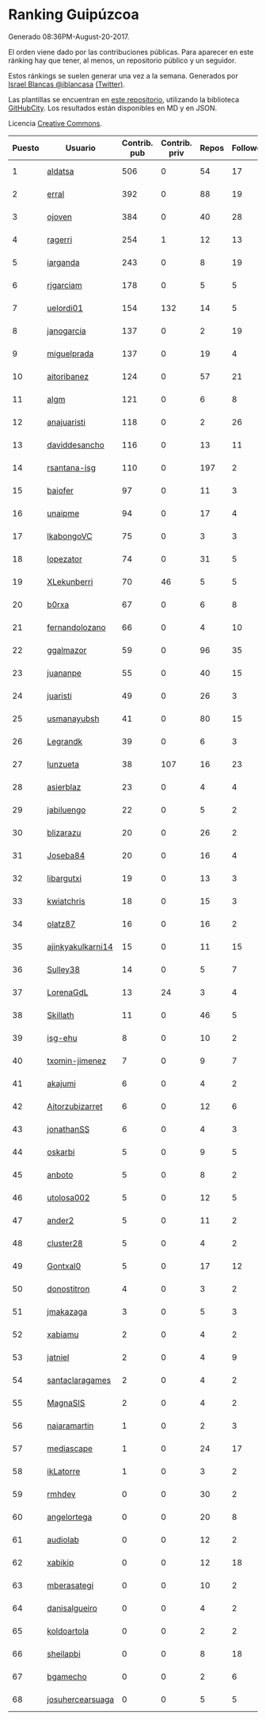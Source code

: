 # Ranking Guipúzcoa

Generado 08:36PM-August-20-2017.

El orden viene dado por las contribuciones públicas. Para aparecer en este ránking hay que tener, al menos, un repositorio público y un seguidor.

Estos ránkings se suelen generar una vez a la semana. Generados por [Israel Blancas @iblancasa](https://github.com/iblancasa/) [(Twitter)](https://twitter.com/iblancasa).

Las plantillas se encuentran en [este repositorio](https://github.com/iblancasa/GH-Spanish-Ranking), utilizando la biblioteca [GitHubCity](https://github.com/iblancasa/GitHubCity). Los resultados están disponibles en MD y en JSON.

Licencia [Creative Commons](https://creativecommons.org/licenses/by/4.0/).

| Puesto   |  Usuario  | Contrib. pub | Contrib. priv |Repos| Followers | Desde |  Avatar  |
|----------|-----------|--------------|---------------|-----|-----------|-------|----------|
|1|[aldatsa](https://github.com/aldatsa)|506|0|54|17|2013-06-19|![aldatsa](https://avatars1.githubusercontent.com/u/4741986)|
|2|[erral](https://github.com/erral)|392|0|88|19|2011-05-29|![erral](https://avatars1.githubusercontent.com/u/817365)|
|3|[ojoven](https://github.com/ojoven)|384|0|40|28|2011-05-06|![ojoven](https://avatars2.githubusercontent.com/u/772734)|
|4|[ragerri](https://github.com/ragerri)|254|1|12|13|2010-09-28|![ragerri](https://avatars3.githubusercontent.com/u/419327)|
|5|[iarganda](https://github.com/iarganda)|243|0|8|19|2013-04-02|![iarganda](https://avatars0.githubusercontent.com/u/4041131)|
|6|[rjgarciam](https://github.com/rjgarciam)|178|0|5|5|2012-02-17|![rjgarciam](https://avatars2.githubusercontent.com/u/1446890)|
|7|[uelordi01](https://github.com/uelordi01)|154|132|14|5|2015-04-22|![uelordi01](https://avatars2.githubusercontent.com/u/12067904)|
|8|[janogarcia](https://github.com/janogarcia)|137|0|2|19|2009-03-06|![janogarcia](https://avatars2.githubusercontent.com/u/60790)|
|9|[miguelprada](https://github.com/miguelprada)|137|0|19|4|2011-03-19|![miguelprada](https://avatars3.githubusercontent.com/u/678580)|
|10|[aitoribanez](https://github.com/aitoribanez)|124|0|57|21|2011-11-20|![aitoribanez](https://avatars1.githubusercontent.com/u/1209012)|
|11|[algm](https://github.com/algm)|121|0|6|8|2009-10-29|![algm](https://avatars0.githubusercontent.com/u/146385)|
|12|[anajuaristi](https://github.com/anajuaristi)|118|0|2|26|2010-01-21|![anajuaristi](https://avatars0.githubusercontent.com/u/186591)|
|13|[daviddesancho](https://github.com/daviddesancho)|116|0|13|11|2011-11-07|![daviddesancho](https://avatars1.githubusercontent.com/u/1177446)|
|14|[rsantana-isg](https://github.com/rsantana-isg)|110|0|197|2|2016-05-10|![rsantana-isg](https://avatars2.githubusercontent.com/u/19290111)|
|15|[baiofer](https://github.com/baiofer)|97|0|11|3|2014-03-01|![baiofer](https://avatars1.githubusercontent.com/u/6826590)|
|16|[unaipme](https://github.com/unaipme)|94|0|17|4|2014-11-24|![unaipme](https://avatars3.githubusercontent.com/u/9933703)|
|17|[lkabongoVC](https://github.com/lkabongoVC)|75|0|3|3|2012-03-06|![lkabongoVC](https://avatars0.githubusercontent.com/u/1507997)|
|18|[lopezator](https://github.com/lopezator)|74|0|31|5|2013-10-26|![lopezator](https://avatars3.githubusercontent.com/u/5780637)|
|19|[XLekunberri](https://github.com/XLekunberri)|70|46|5|5|2015-02-04|![XLekunberri](https://avatars2.githubusercontent.com/u/10845905)|
|20|[b0rxa](https://github.com/b0rxa)|67|0|6|8|2014-03-07|![b0rxa](https://avatars0.githubusercontent.com/u/6883373)|
|21|[fernandolozano](https://github.com/fernandolozano)|66|0|4|10|2014-02-03|![fernandolozano](https://avatars3.githubusercontent.com/u/6573359)|
|22|[ggalmazor](https://github.com/ggalmazor)|59|0|96|35|2010-02-18|![ggalmazor](https://avatars2.githubusercontent.com/u/205913)|
|23|[juananpe](https://github.com/juananpe)|55|0|40|15|2011-09-25|![juananpe](https://avatars0.githubusercontent.com/u/1078305)|
|24|[juaristi](https://github.com/juaristi)|49|0|26|3|2015-05-01|![juaristi](https://avatars1.githubusercontent.com/u/12197371)|
|25|[usmanayubsh](https://github.com/usmanayubsh)|41|0|80|15|2014-09-07|![usmanayubsh](https://avatars1.githubusercontent.com/u/8685049)|
|26|[Legrandk](https://github.com/Legrandk)|39|0|6|3|2013-02-20|![Legrandk](https://avatars0.githubusercontent.com/u/3646729)|
|27|[lunzueta](https://github.com/lunzueta)|38|107|16|23|2013-04-26|![lunzueta](https://avatars2.githubusercontent.com/u/4266279)|
|28|[asierblaz](https://github.com/asierblaz)|23|0|4|4|2016-02-22|![asierblaz](https://avatars1.githubusercontent.com/u/17404020)|
|29|[jabiluengo](https://github.com/jabiluengo)|22|0|5|2|2015-09-18|![jabiluengo](https://avatars0.githubusercontent.com/u/14353000)|
|30|[blizarazu](https://github.com/blizarazu)|20|0|26|2|2010-06-13|![blizarazu](https://avatars2.githubusercontent.com/u/304059)|
|31|[Joseba84](https://github.com/Joseba84)|20|0|16|4|2013-09-30|![Joseba84](https://avatars3.githubusercontent.com/u/5579257)|
|32|[libargutxi](https://github.com/libargutxi)|19|0|13|3|2012-03-21|![libargutxi](https://avatars1.githubusercontent.com/u/1560714)|
|33|[kwiatchris](https://github.com/kwiatchris)|18|0|15|3|2015-09-09|![kwiatchris](https://avatars0.githubusercontent.com/u/14196954)|
|34|[olatz87](https://github.com/olatz87)|16|0|16|2|2011-12-01|![olatz87](https://avatars2.githubusercontent.com/u/1233180)|
|35|[ajinkyakulkarni14](https://github.com/ajinkyakulkarni14)|15|0|11|15|2013-10-15|![ajinkyakulkarni14](https://avatars1.githubusercontent.com/u/5690213)|
|36|[Sulley38](https://github.com/Sulley38)|14|0|5|7|2012-03-21|![Sulley38](https://avatars0.githubusercontent.com/u/1562410)|
|37|[LorenaGdL](https://github.com/LorenaGdL)|13|24|3|4|2014-11-21|![LorenaGdL](https://avatars0.githubusercontent.com/u/9889214)|
|38|[Skillath](https://github.com/Skillath)|11|0|46|5|2013-10-18|![Skillath](https://avatars3.githubusercontent.com/u/5716415)|
|39|[isg-ehu](https://github.com/isg-ehu)|8|0|10|2|2016-05-05|![isg-ehu](https://avatars0.githubusercontent.com/u/19205461)|
|40|[txomin-jimenez](https://github.com/txomin-jimenez)|7|0|9|7|2012-09-27|![txomin-jimenez](https://avatars2.githubusercontent.com/u/2438137)|
|41|[akajumi](https://github.com/akajumi)|6|0|4|2|2011-03-24|![akajumi](https://avatars3.githubusercontent.com/u/688448)|
|42|[Aitorzubizarret](https://github.com/Aitorzubizarret)|6|0|12|6|2012-02-14|![Aitorzubizarret](https://avatars0.githubusercontent.com/u/1437157)|
|43|[jonathanSS](https://github.com/jonathanSS)|6|0|4|3|2013-10-25|![jonathanSS](https://avatars0.githubusercontent.com/u/5776656)|
|44|[oskarbi](https://github.com/oskarbi)|5|0|9|5|2011-09-28|![oskarbi](https://avatars2.githubusercontent.com/u/1086896)|
|45|[anboto](https://github.com/anboto)|5|0|8|2|2012-03-14|![anboto](https://avatars1.githubusercontent.com/u/1537836)|
|46|[utolosa002](https://github.com/utolosa002)|5|0|12|5|2012-04-01|![utolosa002](https://avatars2.githubusercontent.com/u/1595841)|
|47|[ander2](https://github.com/ander2)|5|0|11|2|2013-04-12|![ander2](https://avatars0.githubusercontent.com/u/4135033)|
|48|[cluster28](https://github.com/cluster28)|5|0|4|2|2013-07-18|![cluster28](https://avatars0.githubusercontent.com/u/5039840)|
|49|[Gontxal0](https://github.com/Gontxal0)|5|0|17|12|2013-11-22|![Gontxal0](https://avatars2.githubusercontent.com/u/6013722)|
|50|[donostitron](https://github.com/donostitron)|4|0|3|2|2016-11-02|![donostitron](https://avatars1.githubusercontent.com/u/23212814)|
|51|[jmakazaga](https://github.com/jmakazaga)|3|0|5|3|2013-11-16|![jmakazaga](https://avatars0.githubusercontent.com/u/5956999)|
|52|[xabiamu](https://github.com/xabiamu)|2|0|4|2|2011-06-23|![xabiamu](https://avatars2.githubusercontent.com/u/869975)|
|53|[jatniel](https://github.com/jatniel)|2|0|4|9|2011-09-22|![jatniel](https://avatars3.githubusercontent.com/u/1070744)|
|54|[santaclaragames](https://github.com/santaclaragames)|2|0|4|2|2013-10-16|![santaclaragames](https://avatars0.githubusercontent.com/u/5699144)|
|55|[MagnaSIS](https://github.com/MagnaSIS)|2|0|4|2|2015-06-29|![MagnaSIS](https://avatars3.githubusercontent.com/u/13098664)|
|56|[naiaramartin](https://github.com/naiaramartin)|1|0|2|3|2012-08-01|![naiaramartin](https://avatars3.githubusercontent.com/u/2079601)|
|57|[mediascape](https://github.com/mediascape)|1|0|24|17|2013-10-14|![mediascape](https://avatars2.githubusercontent.com/u/5680867)|
|58|[ikLatorre](https://github.com/ikLatorre)|1|0|3|2|2015-08-11|![ikLatorre](https://avatars0.githubusercontent.com/u/13751581)|
|59|[rmhdev](https://github.com/rmhdev)|0|0|30|2|2011-01-31|![rmhdev](https://avatars3.githubusercontent.com/u/593433)|
|60|[angelortega](https://github.com/angelortega)|0|0|20|8|2011-07-12|![angelortega](https://avatars1.githubusercontent.com/u/910340)|
|61|[audiolab](https://github.com/audiolab)|0|0|12|2|2011-07-30|![audiolab](https://avatars3.githubusercontent.com/u/948316)|
|62|[xabikip](https://github.com/xabikip)|0|0|12|18|2011-10-07|![xabikip](https://avatars1.githubusercontent.com/u/1109793)|
|63|[mberasategi](https://github.com/mberasategi)|0|0|10|2|2011-04-19|![mberasategi](https://avatars3.githubusercontent.com/u/738823)|
|64|[danisalgueiro](https://github.com/danisalgueiro)|0|0|4|2|2010-03-04|![danisalgueiro](https://avatars3.githubusercontent.com/u/215491)|
|65|[koldoartola](https://github.com/koldoartola)|0|0|2|2|2014-04-13|![koldoartola](https://avatars0.githubusercontent.com/u/7279421)|
|66|[sheilapbi](https://github.com/sheilapbi)|0|0|8|18|2014-09-09|![sheilapbi](https://avatars1.githubusercontent.com/u/8705852)|
|67|[bgamecho](https://github.com/bgamecho)|0|0|2|6|2014-04-16|![bgamecho](https://avatars2.githubusercontent.com/u/7313057)|
|68|[josuhercearsuaga](https://github.com/josuhercearsuaga)|0|0|5|5|2015-06-09|![josuhercearsuaga](https://avatars2.githubusercontent.com/u/12810089)|

